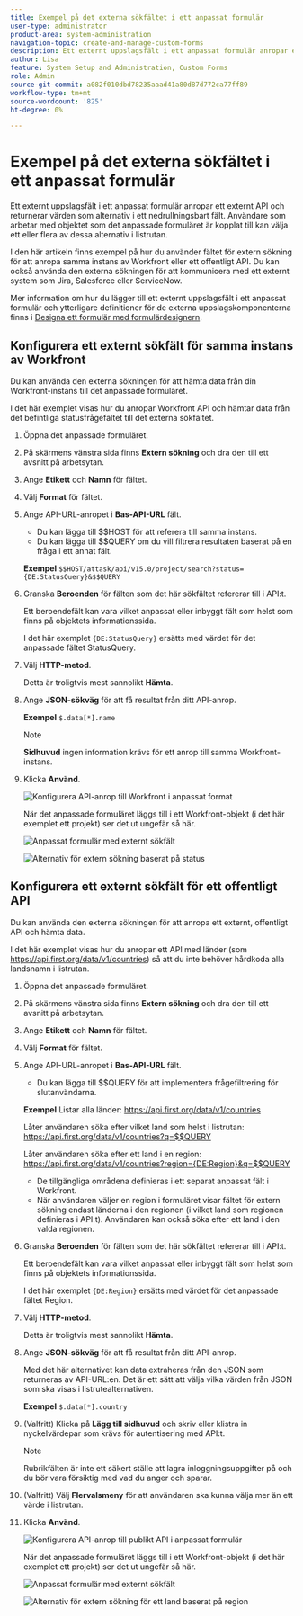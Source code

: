 ```yaml
---
title: Exempel på det externa sökfältet i ett anpassat formulär
user-type: administrator
product-area: system-administration
navigation-topic: create-and-manage-custom-forms
description: Ett externt uppslagsfält i ett anpassat formulär anropar ett externt API och returnerar värden som alternativ i ett nedrullningsbart fält. I den här artikeln finns exempel på hur du använder fältet för extern sökning för att anropa samma instans av Workfront eller ett offentligt API.
author: Lisa
feature: System Setup and Administration, Custom Forms
role: Admin
source-git-commit: a082f010dbd78235aaad41a80d87d772ca77ff89
workflow-type: tm+mt
source-wordcount: '825'
ht-degree: 0%

---
```


# Exempel på det externa sökfältet i ett anpassat formulär

Ett externt uppslagsfält i ett anpassat formulär anropar ett externt API och returnerar värden som alternativ i ett nedrullningsbart fält. Användare som arbetar med objektet som det anpassade formuläret är kopplat till kan välja ett eller flera av dessa alternativ i listrutan.

I den här artikeln finns exempel på hur du använder fältet för extern sökning för att anropa samma instans av Workfront eller ett offentligt API. Du kan också använda den externa sökningen för att kommunicera med ett externt system som Jira, Salesforce eller ServiceNow.

Mer information om hur du lägger till ett externt uppslagsfält i ett anpassat formulär och ytterligare definitioner för de externa uppslagskomponenterna finns i [Designa ett formulär med formulärdesignern](/help/quicksilver/administration-and-setup/customize-workfront/create-manage-custom-forms/form-designer/design-a-form/design-a-form.md).

## Konfigurera ett externt sökfält för samma instans av Workfront

Du kan använda den externa sökningen för att hämta data från din Workfront-instans till det anpassade formuläret.

I det här exemplet visas hur du anropar Workfront API och hämtar data från det befintliga statusfrågefältet till det externa sökfältet.

1. Öppna det anpassade formuläret.
1. På skärmens vänstra sida finns **Extern sökning** och dra den till ett avsnitt på arbetsytan.
1. Ange **Etikett** och **Namn** för fältet.
1. Välj **Format** för fältet.
1. Ange API-URL-anropet i **Bas-API-URL** fält.

   * Du kan lägga till $$HOST för att referera till samma instans.
   * Du kan lägga till $$QUERY om du vill filtrera resultaten baserat på en fråga i ett annat fält.

   **Exempel**
   `$$HOST/attask/api/v15.0/project/search?status={DE:StatusQuery}&$$QUERY`

1. Granska **Beroenden** för fälten som det här sökfältet refererar till i API:t.

   Ett beroendefält kan vara vilket anpassat eller inbyggt fält som helst som finns på objektets informationssida.

   I det här exemplet `{DE:StatusQuery}` ersätts med värdet för det anpassade fältet StatusQuery.

1. Välj **HTTP-metod**.

   Detta är troligtvis mest sannolikt **Hämta**.

1. Ange **JSON-sökväg** för att få resultat från ditt API-anrop.

   **Exempel**
   `$.data[*].name`

   >[!NOTE]
   >
   >**Sidhuvud** ingen information krävs för ett anrop till samma Workfront-instans.

1. Klicka **Använd**.

   ![Konfigurera API-anrop till Workfront i anpassat format](assets/external-lookup-to-workfront.png)

   När det anpassade formuläret läggs till i ett Workfront-objekt (i det här exemplet ett projekt) ser det ut ungefär så här.

   ![Anpassat formulär med externt sökfält](assets/external-lookup-project-status-example1.png)

   ![Alternativ för extern sökning baserat på status](assets/external-lookup-project-status-example2.png)

## Konfigurera ett externt sökfält för ett offentligt API

Du kan använda den externa sökningen för att anropa ett externt, offentligt API och hämta data.

I det här exemplet visas hur du anropar ett API med länder (som <https://api.first.org/data/v1/countries>) så att du inte behöver hårdkoda alla landsnamn i listrutan.

1. Öppna det anpassade formuläret.
1. På skärmens vänstra sida finns **Extern sökning** och dra den till ett avsnitt på arbetsytan.
1. Ange **Etikett** och **Namn** för fältet.
1. Välj **Format** för fältet.
1. Ange API-URL-anropet i **Bas-API-URL** fält.

   * Du kan lägga till $$QUERY för att implementera frågefiltrering för slutanvändarna.

   **Exempel**
Listar alla länder: <https://api.first.org/data/v1/countries>

   Låter användaren söka efter vilket land som helst i listrutan: <https://api.first.org/data/v1/countries?q=$$QUERY>

   Låter användaren söka efter ett land i en region: <https://api.first.org/data/v1/countries?region={DE:Region}&q=$$QUERY>

   * De tillgängliga områdena definieras i ett separat anpassat fält i Workfront.
   * När användaren väljer en region i formuläret visar fältet för extern sökning endast länderna i den regionen (i vilket land som regionen definieras i API:t). Användaren kan också söka efter ett land i den valda regionen.

1. Granska **Beroenden** för fälten som det här sökfältet refererar till i API:t.

   Ett beroendefält kan vara vilket anpassat eller inbyggt fält som helst som finns på objektets informationssida.

   I det här exemplet `{DE:Region}` ersätts med värdet för det anpassade fältet Region.

1. Välj **HTTP-metod**.

   Detta är troligtvis mest sannolikt **Hämta**.

1. Ange **JSON-sökväg** för att få resultat från ditt API-anrop.

   Med det här alternativet kan data extraheras från den JSON som returneras av API-URL:en. Det är ett sätt att välja vilka värden från JSON som ska visas i listrutealternativen.

   **Exempel**
   `$.data[*].country`

1. (Valfritt) Klicka på **Lägg till sidhuvud** och skriv eller klistra in nyckelvärdepar som krävs för autentisering med API:t.

   >[!NOTE]
   >
   >Rubrikfälten är inte ett säkert ställe att lagra inloggningsuppgifter på och du bör vara försiktig med vad du anger och sparar.

1. (Valfritt) Välj **Flervalsmeny** för att användaren ska kunna välja mer än ett värde i listrutan.

1. Klicka **Använd**.

   ![Konfigurera API-anrop till publikt API i anpassat formulär](assets/external-lookup-to-api-for-countries.png)

   När det anpassade formuläret läggs till i ett Workfront-objekt (i det här exemplet ett projekt) ser det ut ungefär så här.

   ![Anpassat formulär med externt sökfält](assets/external-lookup-countries-example1.png)

   ![Alternativ för extern sökning för ett land baserat på region](assets/external-lookup-countries-example2.png)

